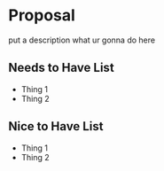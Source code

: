 # Proposal 

put a description what ur gonna do here

## Needs to Have List

- Thing 1
- Thing 2

## Nice to Have List

- Thing 1
- Thing 2
